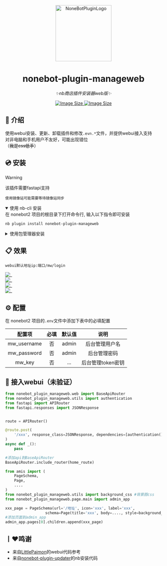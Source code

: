 <div align="center">
  <a href="https://v2.nonebot.dev/store"><img src="https://img.picui.cn/free/2024/10/28/671f78556a9ee.png" width="180" height="180" alt="NoneBotPluginLogo"></a>

# nonebot-plugin-manageweb

_✨nb商店插件安装器web版✨_

<a href="https://github.com/CM-Edelweiss/nonebot-plugin-manageweb">
    <img alt="Image Size" src="https://img.shields.io/pypi/dm/nonebot-plugin-manageweb">
    <img alt="Image Size" src="https://img.shields.io/pypi/v/nonebot-plugin-manageweb">
</a>

</div>

## 📖 介绍

使用webui安装、更新、卸载插件和修改`.evn.*`文件，并提供webui接入支持<br>
对非电脑和手机用户不友好，可能出现错位<br>
（~~我是css低手~~）

## 💿 安装


> [!WARNING]
> 该插件需要fastapi支持

`使用镜像站可能需要等待镜像站同步`

<details open>
<summary>使用 nb-cli 安装</summary>
在 nonebot2 项目的根目录下打开命令行, 输入以下指令即可安装

    nb plugin install nonebot-plugin-manageweb

</details>

<details>
<summary>使用包管理器安装</summary>
在 nonebot2 项目的插件目录下, 打开命令行, 根据你使用的包管理器, 输入相应的安装命令

<details>
<summary>pip</summary>

    pip install nonebot-plugin-manageweb
</details>
<details>
<summary>pdm</summary>

    pdm add nonebot-plugin-manageweb
</details>
<details>
<summary>poetry</summary>

    poetry add nonebot-plugin-manageweb
</details>
<details>
<summary>conda</summary>

    conda install nonebot-plugin-manageweb
</details>

打开 nonebot2 项目根目录下的 `pyproject.toml` 文件, 在 `[tool.nonebot]` 部分追加写入

    plugins = ["nonebot_plugin_manageweb"]

</details>

## 📋 效果
```
webui默认地址ip:端口/mw/login
```

![_](https://img.picui.cn/free/2024/11/17/6739b4f8a3b17.png)<br>
![_](https://img.picui.cn/free/2024/11/17/6739b4f90f618.png)<br>
![_](https://img.picui.cn/free/2024/11/17/6739b4f861f03.png)<br>
![_](https://img.picui.cn/free/2024/11/17/6739b4f73bd4a.png)<br>

## ⚙️ 配置

在 nonebot2 项目的`.env`文件中添加下表中的必填配置

| 配置项 | 必填 | 默认值 | 说明 |
|:-----:|:----:|:----:|:----:|
| mw_username| 否 | admin |后台管理用户名 |
| mw_password| 否 | admin | 后台管理密码 |
| mw_key| 否 | ... | 后台管理token密钥 |


## 🎉 接入webui（未验证）
```python
from nonebot_plugin_manageweb.web import BaseApiRouter
from nonebot_plugin_manageweb.utils import authentication
from fastapi import APIRouter
from fastapi.responses import JSONResponse


route = APIRouter()

@route.post(
    '/xxx', response_class=JSONResponse, dependencies=[authentication()]
)
async def _():
    pass

#添加api到BaseApiRouter
BaseApiRouter.include_router(home_route)
```

```python
from amis import (
    PageSchema,
    Page,
    ....
)
from nonebot_plugin_manageweb.utils import background_css #背景图css
from nonebot_plugin_manageweb.page.main import admin_app

xxx_page = PageSchema(url='/地址', icon='xxx', label='xxx',
                  schema=Page(title='xxx', body=...., style=background_css))
#添加页面到admin_app
admin_app.pages[0].children.append(xxx_page)
```


## 丨❤鸣谢
- 来自[LittlePaimon](https://github.com/CMHopeSunshine/LittlePaimon)的webui代码参考
- 来自[nonebot-plugin-updater](https://github.com/hanasa2023/nonebot-plugin-updater#readme)的nb安装代码
